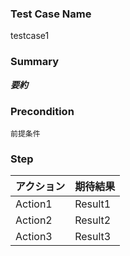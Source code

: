 ### Test Case Name
testcase1

### Summary
***要約***

### Precondition
```
前提条件
```

### Step
| アクション | 期待結果 |
|---|---|
| Action1 | Result1 |
| Action2 | Result2 |
| Action3 | Result3 |
